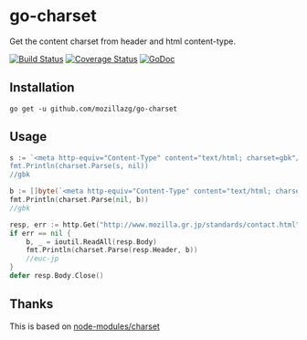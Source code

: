 # go-charset
Get the content charset from header and html content-type.

[![Build Status](https://travis-ci.org/mozillazg/go-charset.svg?branch=master)](https://travis-ci.org/mozillazg/go-charset)
[![Coverage Status](https://coveralls.io/repos/mozillazg/go-charset/badge.svg?branch=master)](https://coveralls.io/r/mozillazg/go-charset?branch=master)
[![GoDoc](https://godoc.org/github.com/mozillazg/go-charset?status.svg)](https://godoc.org/github.com/mozillazg/go-charset)


## Installation

```
go get -u github.com/mozillazg/go-charset
```


## Usage

```go
s := `<meta http-equiv="Content-Type" content="text/html; charset=gbk"/>'
fmt.Println(charset.Parse(s, nil))
//gbk
```

```go
b := []byte(`<meta http-equiv="Content-Type" content="text/html; charset=gbk"/>')`)
fmt.Println(charset.Parse(nil, b))
//gbk
```

```go
resp, err := http.Get("http://www.mozilla.gr.jp/standards/contact.html")
if err == nil {
	b, _ = ioutil.ReadAll(resp.Body)
	fmt.Println(charset.Parse(resp.Header, b))
	//euc-jp
}
defer resp.Body.Close()
```

## Thanks

This is based on [node-modules/charset](https://github.com/node-modules/charset)
